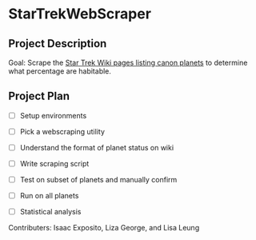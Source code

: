 # StarTrekWebScraper

## Project Description

Goal: Scrape the [Star Trek Wiki pages listing canon planets](https://memory-alpha.fandom.com/wiki/Category:Planets) to determine what percentage are habitable.

## Project Plan
- [ ] Setup environments
- [ ] Pick a webscraping utility
- [ ] Understand the format of planet status on wiki
- [ ] Write scraping script
- [ ] Test on subset of planets and manually confirm
- [ ] Run on all planets
- [ ] Statistical analysis



Contributers: Isaac Exposito, Liza George, and Lisa Leung